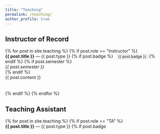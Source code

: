 ```yaml
---
title: "Teaching"
permalink: /teaching/
author_profile: true
---
```

<div style="padding-bottom: 3em;"> <!-- adds space after entire section -->

  <h2>Instructor of Record</h2>
  {% for post in site.teaching %}
    {% if post.role == "Instructor" %}
      <div style="margin-bottom: 2.5em;"> <!-- increased spacing between posts -->
        <strong>{{ post.title }}</strong> — {{ post.type }}
        {% if post.badge %}
          <span style="background-color: #f0f0f0; border-radius: 4px; padding: 2px 6px; font-size: 0.85em; margin-left: 6px;">
            {{ post.badge }}
          </span>
        {% endif %}
        {% if post.semester %}
          <div><em>{{ post.semester }}</em></div>
        {% endif %}
        <div>{{ post.content }}</div>
      </div>
    {% endif %}
  {% endfor %}

  <h2>Teaching Assistant</h2>
  {% for post in site.teaching %}
    {% if post.role == "TA" %}
      <div style="margin-bottom: 2.5em;"> <!-- consistent spacing for TA posts -->
        <strong>{{ post.title }}</strong> — {{ post.type }}
        {% if post.badge
